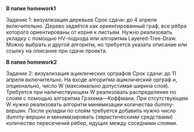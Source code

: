**В папке homework1**

Задание 1: визуализация деревьев 
Срок сдачи: до 4 апреля включительно. 
Дерево задаётся как ориентированный граф, все рёбра которого ориентированы от корня к листьям. 
Нужно реализовать укладку с помощью HV-подхода или алгоритма Layered-Tree-Draw. Можно выбрать и другой алгоритм, но требуется указать описание или ссылку на описание при сдаче проекта. 

**В папке homework2**

Задание 2: визуализация ациклических орграфов 
Срок сдачи: до 11 апреля включительно. 
На входе алгоритма ациклический орграф и, опционально, число W (максимально допустимая ширина слоя). 
Требуется при наличествующем W реализовать распределение по слоям с помощью алгоритма Грэхема—Коффмана. При отсутствующем W нужно реализовать алгоритм минимизации количества dummy-вершин. 
После укладки по слоям требуется добавить нужно число dummy-вершин и минимизировать (эвристическими средствами) количество пересечений рёбер, идущих между соседними слоями. 
